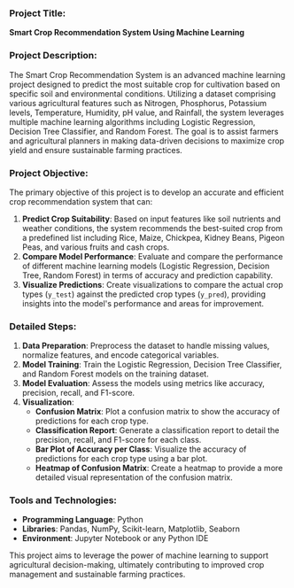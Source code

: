 ### Project Title:
**Smart Crop Recommendation System Using Machine Learning**

### Project Description:
The Smart Crop Recommendation System is an advanced machine learning project designed to predict the most suitable crop for cultivation based on specific soil and environmental conditions. Utilizing a dataset comprising various agricultural features such as Nitrogen, Phosphorus, Potassium levels, Temperature, Humidity, pH value, and Rainfall, the system leverages multiple machine learning algorithms including Logistic Regression, Decision Tree Classifier, and Random Forest. The goal is to assist farmers and agricultural planners in making data-driven decisions to maximize crop yield and ensure sustainable farming practices.

### Project Objective:
The primary objective of this project is to develop an accurate and efficient crop recommendation system that can:
1. **Predict Crop Suitability**: Based on input features like soil nutrients and weather conditions, the system recommends the best-suited crop from a predefined list including Rice, Maize, Chickpea, Kidney Beans, Pigeon Peas, and various fruits and cash crops.
2. **Compare Model Performance**: Evaluate and compare the performance of different machine learning models (Logistic Regression, Decision Tree, Random Forest) in terms of accuracy and prediction capability.
3. **Visualize Predictions**: Create visualizations to compare the actual crop types (`y_test`) against the predicted crop types (`y_pred`), providing insights into the model's performance and areas for improvement.

### Detailed Steps:
1. **Data Preparation**: Preprocess the dataset to handle missing values, normalize features, and encode categorical variables.
2. **Model Training**: Train the Logistic Regression, Decision Tree Classifier, and Random Forest models on the training dataset.
3. **Model Evaluation**: Assess the models using metrics like accuracy, precision, recall, and F1-score.
4. **Visualization**:
   - **Confusion Matrix**: Plot a confusion matrix to show the accuracy of predictions for each crop type.
   - **Classification Report**: Generate a classification report to detail the precision, recall, and F1-score for each class.
   - **Bar Plot of Accuracy per Class**: Visualize the accuracy of predictions for each crop type using a bar plot.
   - **Heatmap of Confusion Matrix**: Create a heatmap to provide a more detailed visual representation of the confusion matrix.

### Tools and Technologies:
- **Programming Language**: Python
- **Libraries**: Pandas, NumPy, Scikit-learn, Matplotlib, Seaborn
- **Environment**: Jupyter Notebook or any Python IDE

This project aims to leverage the power of machine learning to support agricultural decision-making, ultimately contributing to improved crop management and sustainable farming practices.
